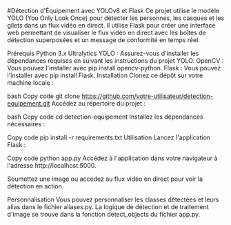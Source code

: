 #Détection d'Équipement avec YOLOv8 et Flask
Ce projet utilise le modèle YOLO (You Only Look Once) pour détecter les personnes, les casques et les gilets dans un flux vidéo en direct. Il utilise Flask pour créer une interface web permettant de visualiser le flux vidéo en direct avec les boîtes de détection superposées et un message de conformité en temps réel.

Prérequis
Python 3.x
Ultralytics YOLO : Assurez-vous d'installer les dépendances requises en suivant les instructions du projet YOLO.
OpenCV : Vous pouvez l'installer avec pip install opencv-python.
Flask : Vous pouvez l'installer avec pip install Flask.
Installation
Clonez ce dépôt sur votre machine locale :

bash
Copy code
git clone https://github.com/votre-utilisateur/detection-equipement.git
Accédez au répertoire du projet :

bash
Copy code
cd detection-equipement
Installez les dépendances nécessaires :

Copy code
pip install -r requirements.txt
Utilisation
Lancez l'application Flask :

Copy code
python app.py
Accédez à l'application dans votre navigateur à l'adresse http://localhost:5000.

Soumettez une image ou accédez au flux vidéo en direct pour voir la détection en action.

Personnalisation
Vous pouvez personnaliser les classes détectées et leurs alias dans le fichier aliases.py.
La logique de détection et de traitement d'image se trouve dans la fonction detect_objects du fichier app.py.
